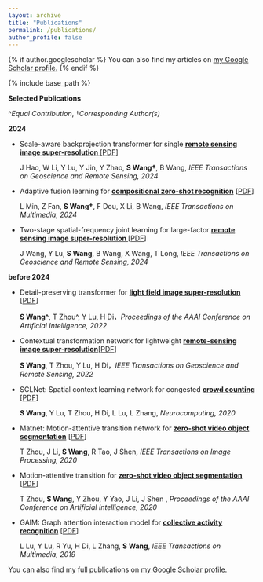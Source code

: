 ```yaml
---
layout: archive
title: "Publications"
permalink: /publications/
author_profile: false
---
```

{% if author.googlescholar %}
  You can also find my articles on <u><a href="{{author.googlescholar}}">my Google Scholar profile</a>.</u>
{% endif %}


{% include base_path %}


**Selected Publications**

^_Equal Contribution_, †_Corresponding Author(s)_

**2024**

* Scale-aware backprojection transformer for single **<u>remote sensing image super-resolution </u>** [[PDF](https://ieeexplore.ieee.org/abstract/document/10753509)]

  J Hao, W Li, Y Lu, Y Jin, Y Zhao, **S Wang†**, B Wang, _IEEE Transactions on Geoscience and Remote Sensing, 2024_ 
 

* Adaptive fusion learning for **<u>compositional zero-shot recognition</u>** [[PDF](https://ieeexplore.ieee.org/)]
  
  L Min, Z Fan, **S Wang†**, F Dou, X Li, B Wang, _IEEE Transactions on Multimedia, 2024_ 

* Two-stage spatial-frequency joint learning for large-factor **<u> remote sensing image super-resolution </u>** [[PDF](https://ieeexplore.ieee.org/abstract/document/10411925)]

  J Wang, Y Lu, **S Wang**, B Wang, X Wang, T Long, _IEEE Transactions on Geoscience and Remote Sensing, 2024_ 
 
**before 2024**

* Detail-preserving transformer for **<u>light field image super-resolution</u>** [[PDF](https://ojs.aaai.org/index.php/AAAI/article/view/20153)]
  
  **S Wang^**, T Zhou^, Y Lu, H Di，_Proceedings of the AAAI Conference on Artificial Intelligence, 2022_

* Contextual transformation network for lightweight **<u>remote-sensing image super-resolution</u>**[[PDF](https://ieeexplore.ieee.org/abstract/document/9632567)]

  **S Wang**, T Zhou, Y Lu, H Di，_IEEE Transactions on Geoscience and Remote Sensing, 2022_

* SCLNet: Spatial context learning network for congested **<u>crowd counting</u>** [[PDF](https://www.sciencedirect.com/science/article/abs/pii/S0925231220307864)]
    
  **S Wang**, Y Lu, T Zhou, H Di, L Lu, L Zhang, _Neurocomputing, 2020_
* Matnet: Motion-attentive transition network for **<u>zero-shot video object segmentation</u>** [[PDF](https://ieeexplore.ieee.org/abstract/document/9165947)]

  T Zhou, J Li, **S Wang**, R Tao, J Shen, _IEEE Transactions on Image Processing, 2020_

* Motion-attentive transition for **<u>zero-shot video object segmentation</u>** [[PDF](https://ojs.aaai.org/index.php/AAAI/article/view/7008)]

  T Zhou, **S Wang**, Y Zhou, Y Yao, J Li, J Shen , _Proceedings of the AAAI Conference on Artificial Intelligence, 2020_

* GAIM: Graph attention interaction model for  **<u>collective activity recognition</u>** [[PDF](https://ieeexplore.ieee.org/abstract/document/8769904)]

  L Lu, Y Lu, R Yu, H Di, L Zhang, **S Wang**, _IEEE Transactions on Multimedia, 2019_

You can also find my full publications on <u><a href="{{https://scholar.google.com/citations?user=XVAhrT4AAAAJ&hl=zh-CN}}">my Google Scholar profile</a>.</u>

